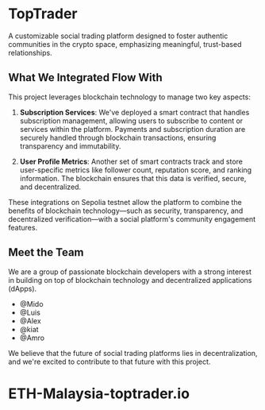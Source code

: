 # TopTrader

A customizable social trading platform designed to foster authentic communities in the crypto space, emphasizing meaningful, trust-based relationships.

## What We Integrated Flow With

This project leverages blockchain technology to manage two key aspects:

1. **Subscription Services**: We've deployed a smart contract that handles subscription management, allowing users to subscribe to content or services within the platform. Payments and subscription duration are securely handled through blockchain transactions, ensuring transparency and immutability.
   
2. **User Profile Metrics**: Another set of smart contracts track and store user-specific metrics like follower count, reputation score, and ranking information. The blockchain ensures that this data is verified, secure, and decentralized.

These integrations on Sepolia testnet allow the platform to combine the benefits of blockchain technology—such as security, transparency, and decentralized verification—with a social platform's community engagement features.

## Meet the Team

We are a group of passionate blockchain developers with a strong interest in building on top of blockchain technology and decentralized applications (dApps).

- @Mido
- @Luis
- @Alex
- @kiat
- @Amro

We believe that the future of social trading platforms lies in decentralization, and we're excited to contribute to that future with this project.
# ETH-Malaysia-toptrader.io
